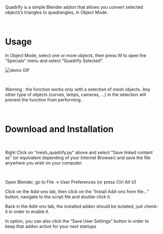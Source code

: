 Quadrify is a simple Blender addon that allows you convert selected objects’s
triangles to quadrangles, in Object Mode.

 

# Usage

In Object Mode, select one or more objects, then press W to open the “Specials”
menu and select “Quadrify Selected”.

![demo GIF](https://i.imgur.com/EjJxlBM.gif)

 

Warning : the function works only with a selection of mesh objects. Any other
type of objects (curves, lamps, cameras, ...) in the selection will prevent the
function from performing.

 

# Download and Installation

 

Right Click on “mesh_quadrify.py” above and select “Save linked content as” (or
equivalent depending of your Internet Browser) and save the file anywhere you
wish on your computer.

 

Open Blender, go to File → User Preferences (or press Ctrl Alt U)

Click on the Add-ons tab, then click on the “Install Add-ons from file...”
button, navigate to the script file and double-click it.

Back in the Add-ons tab, the installed addon should be isolated, just check-it
in order to enable it.

In option, you can also click the “Save User Settings” button in order to keep
that addon active for your next startups
